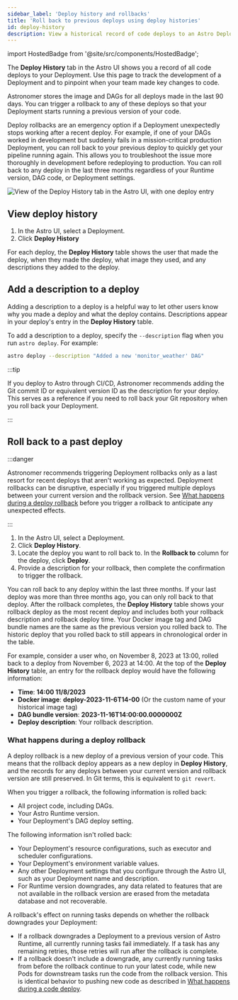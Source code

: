 ```yaml
---
sidebar_label: 'Deploy history and rollbacks'
title: 'Roll back to previous deploys using deploy histories'
id: deploy-history
description: View a historical record of code deploys to an Astro Deployment and roll back to specific deploys when something goes wrong.
---
```


import HostedBadge from '@site/src/components/HostedBadge';

<HostedBadge/>

The **Deploy History** tab in the Astro UI shows you a record of all code deploys to your Deployment. Use this page to track the development of a Deployment and to pinpoint when your team made key changes to code.

Astronomer stores the image and DAGs for all deploys made in the last 90 days. You can trigger a rollback to any of these deploys so that your Deployment starts running a previous version of your code.

Deploy rollbacks are an emergency option if a Deployment unexpectedly stops working after a recent deploy. For example, if one of your DAGs worked in development but suddenly fails in a mission-critical production Deployment, you can roll back to your previous deploy to quickly get your pipeline running again. This allows you to troubleshoot the issue more thoroughly in development before redeploying to production. You can roll back to any deploy in the last three months regardless of your Runtime version, DAG code, or Deployment settings.

![View of the Deploy History tab in the Astro UI, with one deploy entry](/img/docs/deploy-history.png)

## View deploy history

1. In the Astro UI, select a Deployment.
2. Click **Deploy History**

For each deploy, the **Deploy History** table shows the user that made the deploy, when they made the deploy, what image they used, and any descriptions they added to the deploy. 

## Add a description to a deploy

Adding a description to a deploy is a helpful way to let other users know why you made a deploy and what the deploy contains. Descriptions appear in your deploy's entry in the **Deploy History** table.

To add a description to a deploy, specify the `--description` flag when you run `astro deploy`. For example:

```bash
astro deploy --description "Added a new 'monitor_weather' DAG"
```

:::tip

If you deploy to Astro through CI/CD, Astronomer recommends adding the Git commit ID or equivalent version ID as the description for your deploy. This serves as a reference if you need to roll back your Git repository when you roll back your Deployment.

:::

## Roll back to a past deploy

:::danger

Astronomer recommends triggering Deployment rollbacks only as a last resort for recent deploys that aren't working as expected. Deployment rollbacks can be disruptive, especially if you triggered multiple deploys between your current version and the rollback version. See [What happens during a deploy rollback](#what-happens-during-a-deploy-rollback) before you trigger a rollback to anticipate any unexpected effects.

:::

1. In the Astro UI, select a Deployment.
2. Click **Deploy History**.
3. Locate the deploy you want to roll back to. In the **Rollback to** column for the deploy, click **Deploy**. 
4. Provide a description for your rollback, then complete the confirmation to trigger the rollback.

You can roll back to any deploy within the last three months. If your last deploy was more than three months ago, you can only roll back to that deploy. After the rollback completes, the **Deploy History** table shows your rollback deploy as the most recent deploy and includes both your rollback description and rollback deploy time. Your Docker image tag and DAG bundle names are the same as the previous version you rolled back to. The historic deploy that you rolled back to still appears in chronological order in the table. 

For example, consider a user who, on November 8, 2023 at 13:00, rolled back to a deploy from November 6, 2023 at 14:00. At the top of the **Deploy History** table, an entry for the rollback deploy would have the following information:

- **Time**: **14:00 11/8/2023**
- **Docker image**: **deploy-2023-11-6T14-00** (Or the custom name of your historical image tag)
- **DAG bundle version**: **2023-11-16T14:00:00.0000000Z**
- **Deploy description**: Your rollback description.

### What happens during a deploy rollback

A deploy rollback is a new deploy of a previous version of your code. This means that the rollback deploy appears as a new deploy in **Deploy History**, and the records for any deploys between your current version and rollback version are still preserved. In Git terms, this is equivalent to `git revert`.

When you trigger a rollback, the following information is rolled back:

- All project code, including DAGs.
- Your Astro Runtime version.
- Your Deployment's DAG deploy setting.

The following information isn't rolled back:

- Your Deployment's resource configurations, such as executor and scheduler configurations.
- Your Deployment's environment variable values.
- Any other Deployment settings that you configure through the Astro UI, such as your Deployment name and description. 
- For Runtime version downgrades, any data related to features that are not available in the rollback version are erased from the metadata database and not recoverable.

A rollback's effect on running tasks depends on whether the rollback downgrades your Deployment:

- If a rollback downgrades a Deployment to a previous version of Astro Runtime, all currently running tasks fail immediately. If a task has any remaining retries, those retries will run after the rollback is complete.
- If a rollback doesn't include a downgrade, any currently running tasks from before the rollback continue to run your latest code, while new Pods for downstream tasks run the code from the rollback version. This is identical behavior to pushing new code as described in [What happens during a code deploy](deploy-project-image.md#what-happens-during-a-project-deploy).
